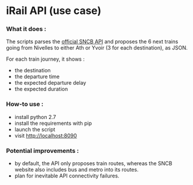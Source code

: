 # iRail API (use case)

### What it does :
The scripts parses the [official SNCB API](http://api.irail.be/) and proposes the 6 next trains going from Nivelles to either Ath or Yvoir (3 for each destination), as JSON.

For each train journey, it shows :
* the destination
* the departure time
* the expected departure delay 
* the expected duration

### How-to use :
* install python 2.7
* install the requirements with pip
* launch the script
* visit [http://localhost:8090](http://localhost:8090)

### Potential improvements :
* by default, the API only proposes train routes, whereas the SNCB website also includes bus and metro into its routes.
* plan for inevitable API connectivity failures.
